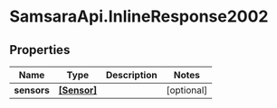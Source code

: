 # SamsaraApi.InlineResponse2002

## Properties
Name | Type | Description | Notes
------------ | ------------- | ------------- | -------------
**sensors** | [**[Sensor]**](Sensor.md) |  | [optional] 


